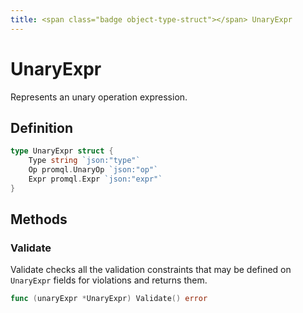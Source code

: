 ```yaml
---
title: <span class="badge object-type-struct"></span> UnaryExpr
---
```

# <span class="badge object-type-struct"></span> UnaryExpr

Represents an unary operation expression.

## Definition

```go
type UnaryExpr struct {
    Type string `json:"type"`
    Op promql.UnaryOp `json:"op"`
    Expr promql.Expr `json:"expr"`
}
```
## Methods

### <span class="badge object-method"></span> Validate

Validate checks all the validation constraints that may be defined on `UnaryExpr` fields for violations and returns them.

```go
func (unaryExpr *UnaryExpr) Validate() error
```

